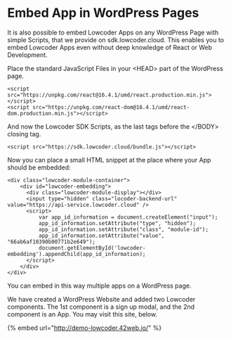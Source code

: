 # Embed App in WordPress Pages

It is also possible to embed Lowcoder Apps on any WordPress Page with simple Scripts, that we provide on sdk.lowcoder.cloud. This enables you to embed Lowcoder Apps even without deep knowledge of React or Web Development.

Place the standard JavaScript Files in your \<HEAD> part of the WordPress page.

```
<script src="https://unpkg.com/react@16.4.1/umd/react.production.min.js"></script>
<script src="https://unpkg.com/react-dom@16.4.1/umd/react-dom.production.min.js"></script>
```

And now the Lowcoder SDK Scripts, as the last tags before the \</BODY> closing tag.

```
<script src="https://sdk.lowcoder.cloud/bundle.js"></script>
```

Now you can place a small HTML snippet at the place where your App should be embedded:

```
<div class="lowcoder-module-container">
    <div id="lowcoder-embedding">
      <div class="lowcoder-module-display"></div>
      <input type="hidden" class="locoder-backend-url" value="https://api-service.lowcoder.cloud" />
      <script>
          var app_id_information = document.createElement("input");
          app_id_information.setAttribute("type", "hidden");
          app_id_information.setAttribute("class", "module-id");
          app_id_information.setAttribute("value", "66ab6af10390b00771b2e649");
          document.getElementById('lowcoder-embedding').appendChild(app_id_information);  
      </script>
    </div>
</div>
```

You can embed in this way multiple apps on a WordPress page.

We have created a WordPress Website and added two Lowcoder components. The 1st component is a sign up modal, and the 2nd component is an App. You may visit this site, below.

{% embed url="http://demo-lowcoder.42web.io/" %}
